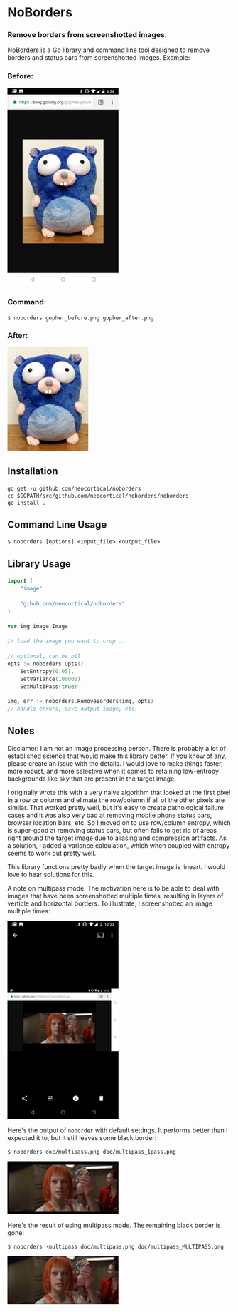 # NoBorders
### Remove borders from screenshotted images.
NoBorders is a Go library and command line tool designed to remove borders and status bars from screenshotted images. Example: 

### Before:
<img width="250" src="doc/gopher_before.png" />

### Command:
```
$ noborders gopher_before.png gopher_after.png
```

### After:
<img width="182" src="doc/gopher_after.png" />

## Installation
```
go get -u github.com/neocortical/noborders
cd $GOPATH/src/github.com/neocortical/noborders/noborders
go install .
```

## Command Line Usage
```
$ noborders [options] <input_file> <output_file>
```

## Library Usage
```go
import (
    "image"

    "gihub.com/neocortical/noborders"
)

var img image.Image 

// load the image you want to crop...

// optional, can be nil
opts := noborders.Opts().
    SetEntropy(0.05).
    SetVariance(100000).
    SetMultiPass(true)
        
img, err := noborders.RemoveBorders(img, opts)
// handle errors, save output image, etc.
```

## Notes
Disclamer: I am not an image processing person. There is probably a lot of established science that would make this library better. If you know of any, please create an issue with the details. I would love to make things faster, more robust, and more selective when it comes to retaining low-entropy backgrounds like sky that are present in the target image.

I originally wrote this with a very naive algorithm that looked at the first pixel in a row or column and elimate the row/column if all of the other pixels are similar. That worked pretty well, but it's easy to create pathological failure cases and it was also very bad at removing mobile phone status bars, browser location bars, etc. So I moved on to use row/column entropy, which is super-good at removing status bars, but often fails to get rid of areas right around the target image due to aliasing and compression artifacts. As a solution, I added a variance calculation, which when coupled with entropy seems to work out pretty well.

This library functions pretty badly when the target image is lineart. I would love to hear solutions for this. 

A note on multipass mode. The motivation here is to be able to deal with images that have been screenshotted multiple times, resulting in layers of verticle and horizontal borders. To illustrate, I screenshotted an image multiple times: 

<img width="250" src="doc/multipass.png" />

Here's the output of `noborder` with default settings. It performs better than I expected it to, but it still leaves some black border: 
```
$ noborders doc/multipass.png doc/multipass_1pass.png
```
<img width="250" src="doc/multipass_1pass.png" />

Here's the result of using multipass mode. The remaining black border is gone: 
```
$ noborders -multipass doc/multipass.png doc/multipass_MULTIPASS.png
```
<img width="250" src="doc/multipass_MULTIPASS.png" />
